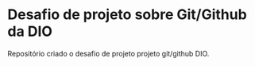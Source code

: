# Desafio de projeto sobre Git/Github da DIO
Repositório criado o desafio de projeto projeto git/github DIO.
